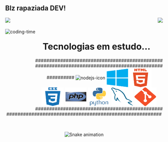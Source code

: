 ## Blz rapaziada DEV!

<div>
  <img height="150em" src="https://github-readme-stats.vercel.app/api?username=NeiPicoli&show_icons=true&theme=chartreuse-dark&include_all_commits=true&count_private=true"/>
  <img align="right" height="100em" src="https://github-readme-stats.vercel.app/api/top-langs/?username=NeiPicoli&layout=compact&langs_count=16&theme=chartreuse-dark"/>
</div>

<div  align="center"> 
<div style="display: inline_block"><br>
    <img align="left" height="250" alt="coding-time" src="code.gif">
    <h1 align="center">Tecnologias em estudo...</h1>
######################################################################################################    
<img align="center" height="60" width="70" alt="nodejs-icon" src="https://cdn.jsdelivr.net/gh/devicons/devicon/icons/linux/linux-original.svg"/>
<img align="center" height="60" width="70" alt="nodejs-icon" src="https://github.com/devicons/devicon/blob/master/icons/windows8/windows8-original.svg"/>
<img align="center" height="60" width="70" alt="nodejs-icon" src="https://github.com/devicons/devicon/blob/master/icons/html5/html5-plain-wordmark.svg"/>
<img align="center" height="60" width="70" alt="nodejs-icon" src="https://github.com/devicons/devicon/blob/master/icons/css3/css3-plain-wordmark.svg"/>
<img align="center" height="60" width="70" alt="nodejs-icon" src="https://github.com/devicons/devicon/blob/master/icons/php/php-original.svg"/>
<img align="center" height="60" width="70" alt="nodejs-icon" src="https://github.com/devicons/devicon/blob/master/icons/python/python-original-wordmark.svg"/>
<img align="center" height="60" width="70" alt="nodejs-icon" src="https://github.com/devicons/devicon/blob/master/icons/mysql/mysql-original.svg"/>
<img align="center" height="60" width="70" alt="nodejs-icon" src="https://github.com/devicons/devicon/blob/master/icons/git/git-original.svg"/>
</div>
###################################################################################################### 

<br><br>
        ![Snake animation](https://github.com/NeiPicoli/NeiPicoli/blob/output/github-contribution-grid-snake.svg)
